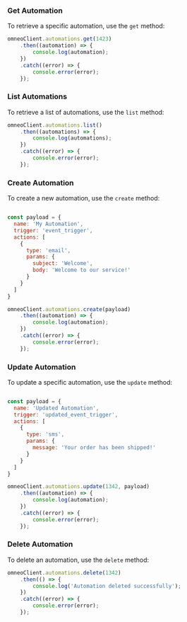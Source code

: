 
### Get Automation

To retrieve a specific automation, use the `get` method:

```javascript
omneoClient.automations.get(1423)
    .then((automation) => {
        console.log(automation);
    })
    .catch((error) => {
        console.error(error);
    });
```

### List Automations

To retrieve a list of automations, use the `list` method:

```javascript
omneoClient.automations.list()
    .then((automations) => {
        console.log(automations);
    })
    .catch((error) => {
        console.error(error);
    });
```

### Create Automation

To create a new automation, use the `create` method:

```javascript

const payload = {
  name: 'My Automation',
  trigger: 'event_trigger',
  actions: [
    {
      type: 'email',
      params: {
        subject: 'Welcome',
        body: 'Welcome to our service!'
      }
    }
  ]
}

omneoClient.automations.create(payload)
    .then((automation) => {
        console.log(automation);
    })
    .catch((error) => {
        console.error(error);
    });
```

### Update Automation

To update a specific automation, use the `update` method:

```javascript

const payload = {
  name: 'Updated Automation',
  trigger: 'updated_event_trigger',
  actions: [
    {
      type: 'sms',
      params: {
        message: 'Your order has been shipped!'
      }
    }
  ]
}

omneoClient.automations.update(1342, payload)
    .then((automation) => {
        console.log(automation);
    })
    .catch((error) => {
        console.error(error);
    });
```

### Delete Automation

To delete an automation, use the `delete` method:

```javascript
omneoClient.automations.delete(1342)
    .then(() => {
        console.log('Automation deleted successfully');
    })
    .catch((error) => {
        console.error(error);
    });
```